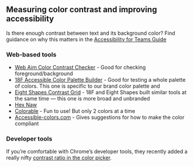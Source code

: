 ## **Measuring color contrast and improving accessibility**

Is there enough contrast between text and its background color? Find guidance on why this matters in the [Accessibility for Teams Guide](https://accessibility.digital.gov/visual-design/color-and-contrast/)

### **Web-based tools**

- [Web Aim Color Contrast Checker](https://webaim.org/resources/contrastchecker/) - Good for checking foreground/background
- [18F Accessible Color Palette Builder](https://toolness.github.io/accessible-color-matrix/?n=Blue-black&n=Blue&n=Light%20Blue&n=Blue-White&n=Dark-Red&n=Bright-Red&v=111C23&v=284152&v=95AABC&v=F1F4F9&v=702C27&v=FF5E50) - Good for testing a whole palette of colors. This one is specific to our brand color palette and
- [Eight Shapes Contrast Grid](http://contrast-grid.eightshapes.com/?background-colors=&foreground-colors=%23FFFFFF%2C%20White%0D%0A%23F2F2F2%0D%0A%23DDDDDD%0D%0A%23CCCCCC%0D%0A%23888888%0D%0A%23404040%2C%20Charcoal%0D%0A%23000000%2C%20Black%0D%0A%232F78C5%2C%20Effective%20on%20Extremes%0D%0A%230F60B6%2C%20Effective%20on%20Lights%0D%0A%23398EEA%2C%20Ineffective%0D%0A&es-color-form__tile-size=compact) - 18F and Eight Shapes built similar tools at the same time — this one is more broad and unbranded
- [Hex Naw](https://hexnaw.com/)
- [Colorable](https://colorable.jxnblk.com/00bc5e/fffa00) - Fun to use! But only 2 colors at a time
- [Accessible-colors.com](http://accessible-colors.com/) - Gives suggestions for how to make the color compliant

### **Developer tools**

If you’re comfortable with Chrome’s developer tools, they recently added a really nifty [contrast ratio in the color picker](https://developers.google.com/web/updates/2018/01/devtools#contrast).
